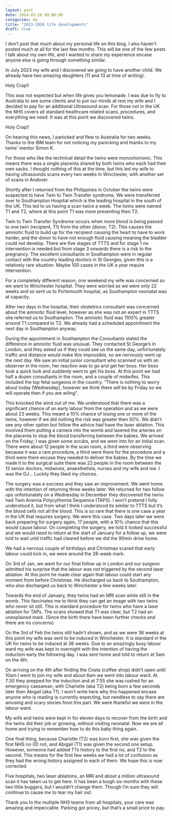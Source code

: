 ```yaml
---
layout: post
date: 2024-03-28 09:00:00
categories: me
title: "2023-2024 life developments"
draft: true
---
```


I don’t post that much about my personal life on this blog. I also haven't posted much at all for the last few months.  This will be one of the few posts I talk about my own life, and I wanted to share my experience encase anyone else is going through something similar.  

In July 2023 my wife and I discovered we going to have another child. We already have two amazing daughters (11 and 13 at time of writing).

<!--more-->

Holy Crap!!

This was not expected but when life gives you lemonade.  I was due to fly to Australia to see some clients and to put our minds at rest my wife and I decided to pay for an additional Ultrasound scan. For those not in the UK the NHS covers all standard healthcare related scans, procedures, and everything we need. It was at this point we discovered twins.

Holy Crap!!

On hearing this news, I panicked and flew to Australia for two weeks. Thanks to the IBM team for not noticing my panicking and thanks to my twins’ mentor Simon K.

For those who like the technical detail the twins were monochorionic. This means there was a single placenta shared by both twins who each had their own sacks. I thought nothing of this at the time, but this led my wife to having ultrasounds scans every two weeks in Winchester, with another set of scans in Andover.

Shortly after I returned from the Philippines in October the twins were suspected to have Twin to Twin Transfer syndrome. We were transferred over to Southampton Hospital which is the leading hospital in the south of the UK. This led to us having a scan twice a week.  The twins were named T1 and T2, where at this point T1 was more presenting then T2.

Twin to Twin Transfer Syndrome occurs when more blood is being passed to one twin (recipient, T1) from the other (donor, T2). This causes the amniotic fluid to build up for the recipient causing the heart to have to work harder, and the donor to have not enough fluid causing meaning the bladder could not develop. There are five stages of TTTS and for stage 1 no intervention is needed but from stage 3 onwards there is a risk to the pregnancy.  The excellent consultants in Southampton were in regular contact with the country leading doctors in St Georges, given this is a relatively rare situation. Maybe 100 cases in the UK a year require intervention.

For a completely different reason, one weekend my wife was concerned so we went to Winchester hospital. They were worried as we were only 22 weeks and so sent us to Portsmouth hospital, as Southampton neonatal was at capacity.

After two days in the hospital, their obstetrics consultant was concerned about the amniotic fluid level, however as she was not an expert in TTTS she referred us to Southampton. The amniotic fluid was 1100% greater around T1 compared to T2.  We already had a scheduled appointment the next day in Southampton anyway.

During the appointment in Southampton the Consultants stated the difference in amniotic fluid was unusual. They contacted St George’s in London, and they asked us if they could see us the same day, unfortunately traffic and distance would make this impossible, so we nervously went up the next day. We saw an initial junior consultant who scanned us with an observer in the room, her reaction was to go and get her boss. Her boss took a quick look and suddenly went to get his boss. At this point we had half a dozen consultants in the room, and a couple of midwifes. This included the top fetal surgeons in the country. “There is nothing to worry about today [Wednesday], however we think there will be by Friday so we will operate then if you are wiling”.

This knocked the wind out of me. We understood that there was a significant chance of an early labour from the operation and as we were about 23 weeks. This meant a 10% chance of losing one or more of the twins, however if we did nothing the risk was greater then 50%. We didn’t see any other option but follow the advice had have the laser ablation. This involved them putting a camera into the womb and lasered the arteries on the placenta to stop the blood transferring between the babies. We arrived on the Friday; I was given some scrubs, and we went into for an initial scan. There were about 12 people in the scan room, a third were observing because it was a rare procedure, a third were there for the procedure and a third were there encase they needed to deliver the babies. By the time we made it to the surgical suite there was 22 people in the room between the 12 senior doctors, midwives, anaesthetists, nurses and my wife and me. I was the DJ… Luckily they liked my choices.

The surgery was a success and they saw an improvement. We went home with the intention of returning three weeks later. We returned for two follow ups unfortunately on a Wednesday in December they discovered the twins had Twin Anemia Polycythemia Sequence (TAPS). I won’t pretend I fully understood it, but from what I think I understood its similar to TTTS but it’s the blood cells not all the blood.  This is so rare that there is one case a year in the UK that requires surgery. We were this case.  Two days later we were back preparing for surgery again, 17 people,  with a 10% chance that this would cause labour. On completing the surgery, we told it looked successful and we would need to return at the start of January for a follow up, we were told to wait until traffic had cleared before we did the 90min drive home.

We had a nervous couple of birthdays and Christmas scared that early labour could kick in, we were around the 28-week mark.

On 3rd of Jan, we went for our final follow up in London and our surgeon admitted his surprise that the labour was not triggered by the second laser ablation. At this point he made clear again that labour could start any moment from before Christmas. He discharged us back to Southampton, who also discharged us back to Winchester a few weeks later.  

Towards the end of January, they twins had an MRI scan while still in the womb. This fascinates me to think they can get an image with two twins who never sit still. This is standard procedure for twins who have a laser ablation for TAPs. The scans showed that T1 was clear, but T2 had an unexplained mark. (Since the birth there have been further checks and there are no concerns)

On the 3rd of Feb the twins still hadn’t shown, and as we were 36 weeks at this point my wife was sent to be induced in Winchester. It is standard in the UK for twins to be induced at 36 weeks. Due to an amazingly busy labour ward my wife was kept in overnight with the intention of having the induction early the following day. I was sent home and told to return at 5am on the 4th.

On arriving on the 4th after finding the Costa (coffee shop) didn’t open until 10am I went to join my wife and about 6am we went into labour ward.  At 7:30 they prepped for the induction and at 7:55 she was rushed for an emergency caesarean, with Charlotte (aka T2) being born a few seconds later then Abigail (aka T1). I won’t write here why this happened encase anyone who is reading is currently expecting, but needless to say there are amusing and scary stories from this part. We were thankful we were in the labour ward.

My wife and twins were kept in for eleven days to recover from the birth and the twins did their job or growing, without visiting neonatal. Now we are all home and trying to remember how to do this baby thing again.

One final thing, because Charlotte (T2) was born first, she was given the first NHS no (ID no), and Abigail (T1) was given the second one setup. However, someone had added T1’s history to the first no, and T2 to the second. This means for the first few weeks we had a lot of confusion as they had the wrong history assigned to each of them. We hope this is now corrected.

Five hospitals, two laser ablations, an MRI and about a million ultrasound scan it has taken us to get here. It has been a tough six months with these two little buggers, but I wouldn’t change them. Though I’m sure they will continue to cause me to tear my hair out.

Thank you to the multiple NHS teams from all hospitals, your care was amazing and impeccable. Parking got pricey, but that’s a small price to pay.
